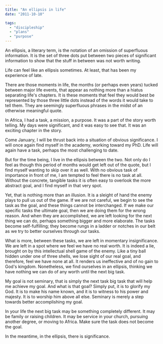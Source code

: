 ```yaml
---
title: "An ellipsis in life"
date: "2011-10-10"

tags: 
  - "discipleship"
  - "plans"
  - "purpose"
---
```


An ellipsis, a literary term, is the notation of an omission of superfluous information. It is the set of three dots put between two pieces of significant information to show that the stuff in between was not worth writing.

Life can feel like an ellipsis sometimes. At least, that has been my experience of late.

There are those moments in life, the months (or perhaps even years) tucked between major life events, that appear as nothing more than a hiatus separating life's chapters. It is these moments that feel they would best be represented by those three little dots instead of the words it would take to tell them. They are seemingly superfluous phrases in the midst of an otherwise meaningful quote.

In Africa, I had a task, a mission, a purpose. It was a part of the story worth telling. My days were significant, and it was easy to see that. It was an exciting chapter in the story.

Come January, I will be thrust back into a situation of obvious significance. I will once again find myself in the academy, working toward my PhD. Life will again have a task, perhaps the most challenging to date.

But for the time being, I live in the ellipsis between the two. Not only do I feel as though this period of months would get left out of the quote, but I find myself wanting to skip over it as well. With no obvious task of importance in front of me, I am tempted to feel there is no task at all. Without the concrete, tangible tasks it is often easy to overlook the more abstract goal, and I find myself in that very spot.

Yet, that is nothing more than an illusion. It is a sleight of hand the enemy plays to pull us out of the game. If we are not careful, we begin to see the task as the goal, and these things cannot be interchanged. If we make our specific tasks the ultimate goal, then we are doing them for the wrong reason. And when they are accomplished, we are left looking for the next thing we can do, perhaps something bigger and more elaborate. The tasks become self-fulfilling; they become rungs in a ladder or notches in our belt as we try to better ourselves through our tasks.

What is more, between these tasks, we are left in momentary insignificance. We are left in a spot where we feel we have no real worth. It is indeed a lie, brought on by this intellectual shell game of the enemy. Like a tiny ball hidden under one of three shells, we lose sight of our real goal, and therefore, feel we have none at all. It renders us ineffective and of no gain to God's kingdom. Nonetheless, we find ourselves in an ellipsis, thinking we have nothing we can do of any worth until the next big task.

My goal is not seminary, that is simply the next task big task that will help me achieve my goal. And what is that goal? Simply put, it is to glorify my God. It is to make his name known, and it is to witness to his power and majesty. It is to worship him above all else. Seminary is merely a step towards better accomplishing my goal.

In your life the next big task may be something completely different. It may be family or raising children. It may be service in your church, pursuing another degree, or moving to Africa. Make sure the task does not become the goal.

In the meantime, in the ellipsis, there is significance.
